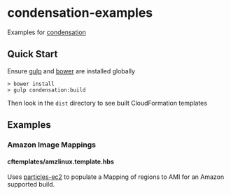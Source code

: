 # condensation-examples

Examples for [condensation](https://github.com/kmcgrath/condensation)

## Quick Start

Ensure [gulp](http://gulpjs.com) and [bower](http://bower.io) are  installed globally

    > bower install
    > gulp condensation:build

Then look in the `dist` directory to see built CloudFormation templates

## Examples

### Amazon Image Mappings

#### cftemplates/amzlinux.template.hbs
Uses [particles-ec2](https://github.com/kmcgrath/particles-ec2) to
populate a Mapping of regions to AMI for an Amazon supported build.
